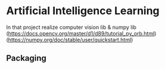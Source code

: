 # Artificial Intelligence Learning

In that project realize computer vision lib & numpy lib
(https://docs.opencv.org/master/d1/d89/tutorial_py_orb.html)
(https://numpy.org/doc/stable/user/quickstart.html)

## Packaging
